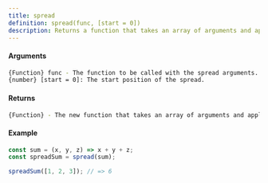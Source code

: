 ```yaml
---
title: spread
definition: spread(func, [start = 0])
description: Returns a function that takes an array of arguments and applies it to the given function as separate arguments.
---
```



#### Arguments


```bash
{Function} func - The function to be called with the spread arguments.
{number} [start = 0]: The start position of the spread.
```


#### Returns


```bash
{Function} - The new function that takes an array of arguments and applies it to the given function as separate arguments.
```


#### Example


```ts
const sum = (x, y, z) => x + y + z;
const spreadSum = spread(sum);

spreadSum([1, 2, 3]); // => 6
```
